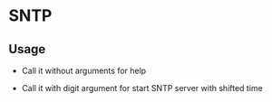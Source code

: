 # SNTP

## Usage

* Call it without arguments for help

* Call it with digit argument for start SNTP server with shifted time
